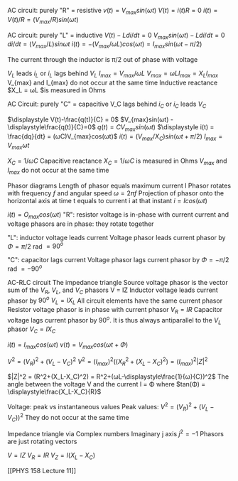 AC circuit: purely "R" = resistive
$v(t) = V_{max} sin(ωt)$
$V(t) = i(t)R = 0$
$i(t) = V(t)/R = (V_{max}/R)sin(ωt)$


AC circuit: purely "L" = inductive
$V(t) - L di/dt = 0$
$V_{max}sin(ωt) - Ldi/dt = 0$
$di/dt = (V_{max}/L)sinωt$
$i(t) = -(V_{max}/ωL)cos(ωt) = I_{max}sin(ωt-π/2)$

The current through the inductor is π/2 out of phase with voltage


$V_L$ leads $i_L$ or $i_L$ lags behind $V_L$
$I_{max} = V_{max}/ωL$
$V_{max}=ωLI_{max}= X_LI_{max}$
V_{max} and I_{max} do not occur at the same time
Inductive reactance
	$X_L = ωL $is measured in Ohms


AC Circuit: purely "C" = capacitive
V_C lags behind $i_C$ or $i_C$ leads $V_C$

$\displaystyle V(t)-\frac{q(t)}{C} = 0$
$V_{max}sin(ωt) - \displaystyle\frac{q(t)}{C}=0$
$q(t) = C V_{max}sin(ωt)$
$\displaystyle i(t) = \frac{dq}{dt} = (ωC)V_{max}cos(ωt)$
$i(t) = (V_{max}/X_C)sin(ωt+π/2)$
$I_{max} = V_{max}ωt$

$X_C = 1/ωC$
Capacitive reactance $X_C = 1/ωC$ is measured in Ohms
$V_{max}$ and $I_{max}$ do not occur at the same time

Phasor diagrams
Length of phasor equals maximum current I
Phasor rotates with frequency *f* and angular speed $ω = 2πf$
Projection of phasor onto the horizontal axis at time t equals to current i at that instant $i = Icos(ωt)$

$i(t) = O_{max}cos(ωt)$
"R": resistor voltage is in-phase with current
	current and voltage phasors are in phase:
		they rotate together

"L": inductor voltage leads current
Voltage phasor leads current phasor by $Φ = π/2$ rad $= 90^o$

"C": capacitor lags current
Voltage phasor lags current phasor by $Φ = -π/2$ rad $= -90^o$

AC-RLC circuit
The impedance triangle
Source voltage phasor is the vector sum of the $V_R$, $V_L$, and $V_C$ phasors
	V = IZ
Inductor voltage leads current phasor by $90^o$ 
	$V_L = IX_L$
All circuit elements have the same current phasor
	Resistor voltage phasor is in phase with current phasor
		$V_R = IR$
Capacitor voltage lags current phasor by $90^o$. It is thus always antiparallel to the $V_L$ phasor
	$V_C = IX_C$
	
$i(t) = I_{max}cos(ωt)$
$v(t) = V_{max}cos(ωt+Φ)$

$V^2 = (V_R)^2+(V_L-V_C)^2$
$V^2=(I_{max})^2((X_R^2+(X_L-X_C)^2) = (I_{max})^2|Z|^2$

$|Z|^2 = (R^2+(X_L-X_C)^2) = R^2+(ωL-\displaystyle\frac{1}{ω}{C})^2$
The angle between the voltage V and the current I = Φ where 
	$tan(Φ) = \displaystyle\frac{X_L-X_C}{R}$

Voltage: peak vs instantaneous values
Peak values:
	$V^2= (V_R)^2+(V_L-V_C))^2$
	They do not occur at the same time

Impedance triangle via Complex numbers
Imaginary j axis
$j^2 = -1$
	Phasors are just rotating vectors

$V=IZ$
$V_R = IR$
$V_Z = I(X_L-X_C)$

[[PHYS 158 Lecture 11]]
